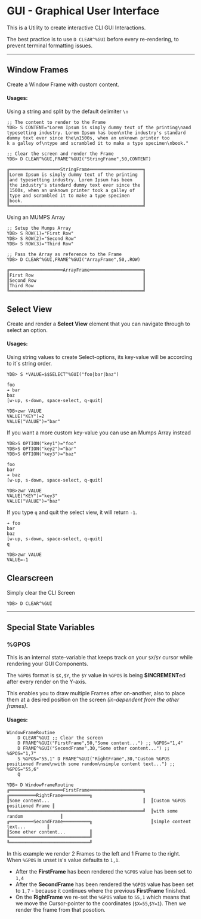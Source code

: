 # GUI - Graphical User Interface

This is a Utility to create interactive CLI GUI Interactions.

The best practice is to use `D CLEAR^%GUI` before every re-rendering, to prevent terminal formatting issues.

----------------------------------------------------------------

## Window Frames

Create a Window Frame with custom content.

#### Usages:

Using a string and split by the default delimiter `\n`
```Mumps
;; The content to render to the Frame
YDB> S CONTENT="Lorem Ipsum is simply dummy text of the printing\nand typesetting industry. Lorem Ipsum has been\nthe industry's standard dummy text ever since the\n1500s, when an unknown printer too
k a galley of\ntype and scrambled it to make a type specimen\nbook."

;; Clear the screen and render the Frame
YDB> D CLEAR^%GUI,FRAME^%GUI("StringFrame",50,CONTENT)

╔═══════════════════StringFrame════════════════════╗
║Lorem Ipsum is simply dummy text of the printing  ║
║and typesetting industry. Lorem Ipsum has been    ║
║the industry's standard dummy text ever since the ║
║1500s, when an unknown printer took a galley of   ║
║type and scrambled it to make a type specimen     ║
║book.                                             ║
╚══════════════════════════════════════════════════╝
```

Using an MUMPS Array
```Mumps
;; Setup the Mumps Array
YDB> S ROW(1)="First Row"
YDB> S ROW(2)="Second Row"
YDB> S ROW(3)="Third Row"

;; Pass the Array as reference to the Frame
YDB> D CLEAR^%GUI,FRAME^%GUI("ArrayFrame",50,.ROW)

╔════════════════════ArrayFrame════════════════════╗
║First Row                                         ║
║Second Row                                        ║
║Third Row                                         ║
╚══════════════════════════════════════════════════╝
```

## Select View

Create and render a **Select View** element that you can navigate through to select an option.

#### Usages:

Using string values to create Select-options, its key-value will be according to it`s string order.
```Mumps
YDB> S *VALUE=$$SELECT^%GUI("foo|bar|baz")

foo
➔ bar
baz
[w-up, s-down, space-select, q-quit]

YDB>zwr VALUE
VALUE("KEY")=2
VALUE("VALUE")="bar"
```

If you want a more custom key-value you can use an Mumps Array instead
```Mumps
YDB>S OPTION("key1")="foo"
YDB>S OPTION("key2")="bar"
YDB>S OPTION("key3")="baz"

foo
bar
➔ baz
[w-up, s-down, space-select, q-quit]

YDB>zwr VALUE
VALUE("KEY")="key3"
VALUE("VALUE")="baz"
```

If you type `q` and quit the select view, it will return `-1`.
```Mumps
➔ foo
bar
baz
[w-up, s-down, space-select, q-quit]
q

YDB>zwr VALUE 
VALUE=-1
```

## Clearscreen

Simply clear the CLI Screen
```Mumps
YDB> D CLEAR^%GUI
```

----------------------------------------------------------------

## Special State Variables

### %GPOS

This is an internal state-variable that keeps track on your `$X`/`$Y` cursor while rendering your GUI Components.

The `%GPOS` format is `$X,$Y`, the `$Y` value in `%GPOS` is being **$INCREMENT**ed after every render on the Y-axis.

This enables you to draw multiple Frames after on-another, also to place them at a desired position on the screen _(in-dependent from the other frames)_.

#### Usages:

```Mumps
WindowFrameRoutine
	D CLEAR^%GUI ;; Clear the screen
	D FRAME^%GUI("FirstFrame",50,"Some content...") ;; %GPOS="1,4"
	D FRAME^%GUI("SecondFrame",30,"Some other content...") ;; %GPOS="1,7"
	S %GPOS="55,1" D FRAME^%GUI("RightFrame",30,"Custom %GPOS positioned Frame\nwith some random\nsimple content text...") ;; %GPOS="55,6"
	Q

YDB> D WindowFrameRoutine
╔════════════════════FirstFrame════════════════════╗  ╔══════════RightFrame══════════╗
║Some content...                                   ║  ║Custom %GPOS positioned Frame ║
╚══════════════════════════════════════════════════╝  ║with some random              ║
╔═════════SecondFrame══════════╗                      ║simple content text...        ║
║Some other content...         ║                      ╚══════════════════════════════╝
╚══════════════════════════════╝
```

In this example we render 2 Frames to the left and 1 Frame to the right. When `%GPOS` is unset is's value defaults to `1,1`.
- After the **FirstFrame** has been rendered the `%GPOS` value has been set to `1,4`
- After the **SecondFrame** has been rendered the `%GPOS` value has been set to `1,7` - because it continues where the previous **FirstFrame** finished.
- On the **RightFrame** we re-set the `%GPOS` value to `55,1` which means that we move the Cursor-pointer to the coordinates (`$X=55`,`$Y=1`). Then we render the frame from that posotion.
